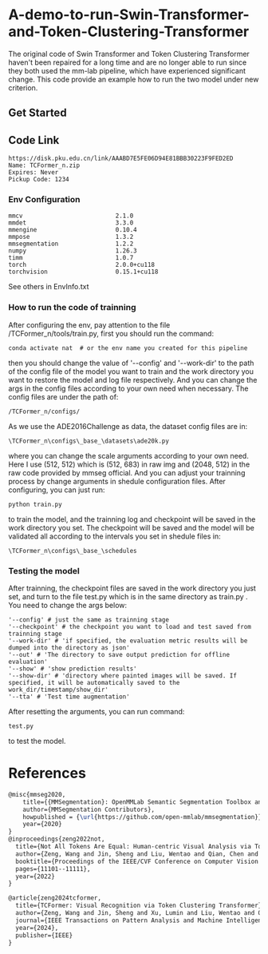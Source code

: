 # A-demo-to-run-Swin-Transformer-and-Token-Clustering-Transformer
The original code of Swin Transformer and Token Clustering Transformer haven't been repaired for a long time and are no longer able to run since they  both used the mm-lab pipeline, which have experienced significant change. This code provide an example how to run the two model under new criterion. 

## Get Started
## Code Link
```shell
https://disk.pku.edu.cn/link/AAABD7E5FE06D94E81BBB30223F9FED2ED
Name: TCFormer_n.zip
Expires: Never
Pickup Code: 1234
```
### Env Configuration
```shell
mmcv                          2.1.0
mmdet                         3.3.0
mmengine                      0.10.4
mmpose                        1.3.2               
mmsegmentation                1.2.2
numpy                         1.26.3
timm                          1.0.7
torch                         2.0.0+cu118
torchvision                   0.15.1+cu118
```
See others in EnvInfo.txt
### How to run the code of trainning
After configuring the env, pay attention to the file /TCFormer_n/tools/train.py, first you should run the command:
```shell
conda activate nat  # or the env name you created for this pipeline
```
then you should change the value of '--config' and '--work-dir' to the path of the config file of the model you want to train and the work directory you want to restore the model and log file respectively.
And you can change the args in the config files according to your own need when necessary.
The config files are under the path of:
```shell
/TCFormer_n/configs/
```
As we use the ADE2016Challenge as data, the dataset config files are in:
```shell
\TCFormer_n\configs\_base_\datasets\ade20k.py
```
where you can change the scale arguments according to your own need. Here I use (512, 512) which is (512, 683) in raw img and (2048, 512) in the raw code provided by mmseg official.
And you can adjust your trainning process by change arguments in shedule configuration files.
After configuring, you can just run:
```shell
python train.py
```
to train the model, and the trainning log and checkpoint will be saved in the work directory you set. The checkpoint will be saved and the model will be validated all according to the intervals you set in shedule files in:
```shell
\TCFormer_n\configs\_base_\schedules
```
### Testing the model
After trainning, the checkpoint files are saved in the work directory you just set, and turn to the file test.py which is in the same directory as train.py .
You need to change the args below:
```shell
'--config' # just the same as trainning stage
'--checkpoint' # the checkpoint you want to load and test saved from trainning stage
'--work-dir' # 'if specified, the evaluation metric results will be dumped into the directory as json'
'--out' # 'The directory to save output prediction for offline evaluation'
'--show' # 'show prediction results'
'--show-dir' # 'directory where painted images will be saved. If specified, it will be automatically saved to the work_dir/timestamp/show_dir'
'--tta' # 'Test time augmentation'
```
After resetting the arguments, you can run command:
```shell
test.py
```
to test the model.

# References
```latex
@misc{mmseg2020,
    title={{MMSegmentation}: OpenMMLab Semantic Segmentation Toolbox and Benchmark},
    author={MMSegmentation Contributors},
    howpublished = {\url{https://github.com/open-mmlab/mmsegmentation}},
    year={2020}
}
@inproceedings{zeng2022not,
  title={Not All Tokens Are Equal: Human-centric Visual Analysis via Token Clustering Transformer},
  author={Zeng, Wang and Jin, Sheng and Liu, Wentao and Qian, Chen and Luo, Ping and Ouyang, Wanli and Wang, Xiaogang},
  booktitle={Proceedings of the IEEE/CVF Conference on Computer Vision and Pattern Recognition},
  pages={11101--11111},
  year={2022}
}

@article{zeng2024tcformer,
  title={TCFormer: Visual Recognition via Token Clustering Transformer},
  author={Zeng, Wang and Jin, Sheng and Xu, Lumin and Liu, Wentao and Qian, Chen and Ouyang, Wanli and Luo, Ping and Wang, Xiaogang},
  journal={IEEE Transactions on Pattern Analysis and Machine Intelligence},
  year={2024},
  publisher={IEEE}
}
```
